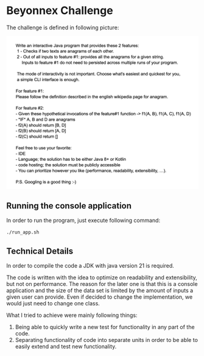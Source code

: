 # Beyonnex Challenge
The challenge is defined in following picture:

![task-description.png](task-description.png)



## Running the console application
In order to run the program, just execute following command:

```
./run_app.sh
```

## Technical Details
In order to compile the code a JDK with java version 21 is required.

The code is written with the idea to optimize on readability and extensibility, but not on performance.
The reason for the later one is that this is a console application and the size of the data set is limited by the amount
of inputs a given user can provide. Even if decided to change the implementation, we would just need to change one class.

What I tried to achieve were mainly following things:
1. Being able to quickly write a new test for functionality in any part of the code.
2. Separating functionality of code into separate units in order to be able to easily extend and test new functionality.